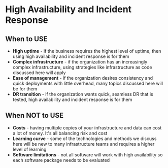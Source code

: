 # High Availability and Incident Response

## When to USE

- **High uptime** - if the business requires the highest level of uptime, then using high availability and incident response is for them
- **Complex infrastructure** - if the organization has an increasingly complex infrastructure, using strategies like infrastructure as code discussed here will apply
- **Ease of management** - if the organization desires consistency and quick deployments with little overhead, many topics discussed here will be for them
- **DR transition** - if the organization wants quick, seamless DR that is tested, high availability and incident response is for them

## When NOT to USE

- **Costs** - having multiple copies of your infrastructure and data can cost a lot of money. It's all balancing risk and cost
- **Learning curve** - some of the technologies and methods we discuss here will be new to many infrastructure teams and requires a higher level of learning
- **Software limitations** - not all software will work with high availability so each software package needs to be evaluated
